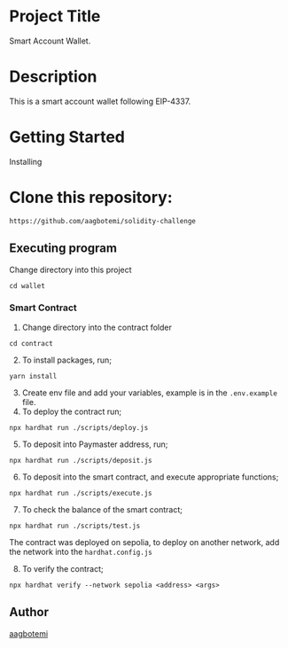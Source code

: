 # Project Title
Smart Account Wallet.

# Description
This is a smart account wallet following EIP-4337.

# Getting Started
Installing
# Clone this repository:
```
https://github.com/aagbotemi/solidity-challenge
```
## Executing program
Change directory into this project
```
cd wallet
```

### Smart Contract
1. Change directory into the contract folder
```
cd contract
```
2. To install packages, run;
```
yarn install
```
3. Create env file and add your variables, example is in the `.env.example` file.
4. To deploy the contract run;
```
npx hardhat run ./scripts/deploy.js
```
5. To deposit into Paymaster address, run;
```
npx hardhat run ./scripts/deposit.js
```
6. To deposit into the smart contract, and execute appropriate functions;
```
npx hardhat run ./scripts/execute.js
```
7. To check the balance of the smart contract;
```
npx hardhat run ./scripts/test.js
```

The contract was deployed on sepolia, to deploy on another network, add the network into the `hardhat.config.js`

8. To verify the contract;
```
npx hardhat verify --network sepolia <address> <args>
```

## Author
[aagbotemi](https://github.com/aagbotemi)
